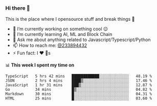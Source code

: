 ### Hi there 👋

<!--
**a233894432/a233894432** is a ✨ _special_ ✨ repository because its `README.md` (this file) appears on your GitHub profile.

Here are some ideas to get you started:

- 🔭 I’m currently working on ...
- 🌱 I’m currently learning ...
- 👯 I’m looking to collaborate on ...
- 🤔 I’m looking for help with ...
- 💬 Ask me about ...
- 📫 How to reach me: ...
- 😄 Pronouns: ...
- ⚡ Fun fact: ...
-->
 
 
This is the place where I opensource stuff and break things :rofl:

- 🔭 I’m currently working on something cool :wink:
- 🌱 I’m currently learning AI, ML and Block Chain
- 💬 Ask me about anything related to Javascript/Typescript/Python
- 📫 How to reach me: [@233894432](https://twitter.com/233894432)
- ⚡ Fun fact: I :heart: :dog:s

📊 **This week I spent my time on**
<!--START_SECTION:waka-->

```text
TypeScript   5 hrs 42 mins   ████████████░░░░░░░░░░░░░   48.19 %
JSON         2 hrs 4 mins    ████▒░░░░░░░░░░░░░░░░░░░░   17.46 %
JavaScript   1 hr 31 mins    ███▒░░░░░░░░░░░░░░░░░░░░░   12.87 %
Go           34 mins         █▒░░░░░░░░░░░░░░░░░░░░░░░   04.82 %
Markdown     30 mins         █░░░░░░░░░░░░░░░░░░░░░░░░   04.31 %
HTML         25 mins         █░░░░░░░░░░░░░░░░░░░░░░░░   03.60 %
```

<!--END_SECTION:waka-->
